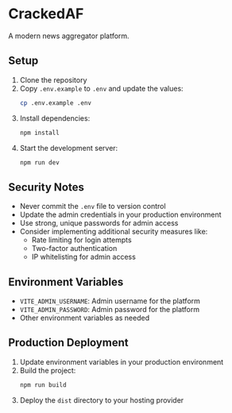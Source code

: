 # CrackedAF

A modern news aggregator platform.

## Setup

1. Clone the repository
2. Copy `.env.example` to `.env` and update the values:
   ```bash
   cp .env.example .env
   ```
3. Install dependencies:
   ```bash
   npm install
   ```
4. Start the development server:
   ```bash
   npm run dev
   ```

## Security Notes

- Never commit the `.env` file to version control
- Update the admin credentials in your production environment
- Use strong, unique passwords for admin access
- Consider implementing additional security measures like:
  - Rate limiting for login attempts
  - Two-factor authentication
  - IP whitelisting for admin access

## Environment Variables

- `VITE_ADMIN_USERNAME`: Admin username for the platform
- `VITE_ADMIN_PASSWORD`: Admin password for the platform
- Other environment variables as needed

## Production Deployment

1. Update environment variables in your production environment
2. Build the project:
   ```bash
   npm run build
   ```
3. Deploy the `dist` directory to your hosting provider